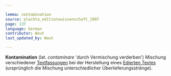 ```yaml
---

lemma: contamination
source: plachta_editionswissenschaft_1997
page: 137
language: German
contributor: Wout
last_updated_by: Wout

---
```


**Kontamination** (lat. _contaminare_ 'durch Vermischung verderben') Mischung verschiedener [Textfassungen](version.html) bei der Herstellung eines [Edierten Textes](textEdited.html) (ursprünglich die Mischung unterschiedlicher Überlieferungsstränge).

